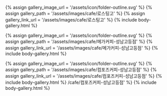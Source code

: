 
{% assign gallery_image_url = '/assets/icon/folder-outline.svg' %}
{% assign gallery_path = '/assets/images/cafe/로스팅고' %}
{% assign gallery_link_url = '/assets/images/cafe/로스팅고' %}
{% include body-gallery.html %}

{% assign gallery_image_url = '/assets/icon/folder-outline.svg' %}
{% assign gallery_path = '/assets/images/cafe/메가커피-성남고등점' %}
{% assign gallery_link_url = '/assets/images/cafe/메가커피-성남고등점' %}
{% include body-gallery.html %}

{% assign gallery_image_url = '/assets/icon/folder-outline.svg' %}
{% assign gallery_path = '/assets/images/cafe/컴포즈커피-성남고등점' %}
{% assign gallery_link_url = '/assets/images/cafe/컴포즈커피-성남고등점' %}
{% include body-gallery.html %}
/cafe/컴포즈커피-성남고등점' %}
{% include body-gallery.html %}
